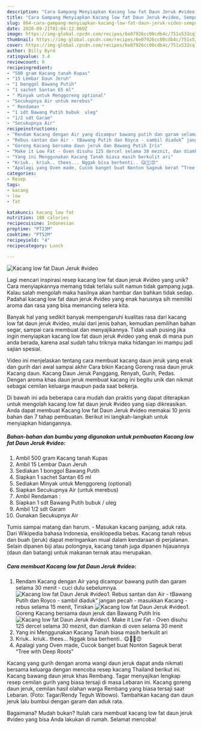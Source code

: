 ```yaml
---
description: "Cara Gampang Menyiapkan Kacang low fat Daun Jeruk #video, Sempurna"
title: "Cara Gampang Menyiapkan Kacang low fat Daun Jeruk #video, Sempurna"
slug: 864-cara-gampang-menyiapkan-kacang-low-fat-daun-jeruk-video-sempurna
date: 2020-09-21T01:04:12.060Z
image: https://img-global.cpcdn.com/recipes/6e07926cc00cdb4c/751x532cq70/kacang-low-fat-daun-jeruk-video-foto-resep-utama.jpg
thumbnail: https://img-global.cpcdn.com/recipes/6e07926cc00cdb4c/751x532cq70/kacang-low-fat-daun-jeruk-video-foto-resep-utama.jpg
cover: https://img-global.cpcdn.com/recipes/6e07926cc00cdb4c/751x532cq70/kacang-low-fat-daun-jeruk-video-foto-resep-utama.jpg
author: Billy Byrd
ratingvalue: 3.4
reviewcount: 9
recipeingredient:
- "500 gram Kacang tanah Kupas"
- "15 Lembar Daun Jeruh"
- "1 bonggol Bawang Putih"
- "1 sachet Santan 65 ml"
- " Minyak untuk Menggoreng optional"
- "Secukupnya Air untuk merebus"
- " Rendaman "
- "1 sdt Bawang Putih bubuk  uleg"
- "1/2 sdt Garam"
- "Secukupnya Air"
recipeinstructions:
- "Rendam Kacang dengan Air yang dicampur bawang putih dan garam selama 30 menit - cuci dulu sebelumnya."
- "Rebus santan dan Air - tBawang Putih dan Royco - sambil diaduk” jangan pecah - masukkan Kacang - rebus selama 15 menit, Tiriskan"
- "Goreng Kacang bersama daun jeruk dan Bawang Putih Iris"
- "Make it Low Fat - Oven disuhu 125 dercel selama 30 meznit, dan diamkan di oven selama 30 menit"
- "Yang ini Menggunakan Kacang Tanah biasa masih berkulit ari"
- "Kriuk.. kriuk.. thees... Nggak bisa berhenti.. 😋👩‍🍳😍"
- "Apalagi yang Oven made, Cucok banget buat Nonton Sageuk berat “Tree with Deep Roots”"
categories:
- Resep
tags:
- kacang
- low
- fat

katakunci: kacang low fat 
nutrition: 180 calories
recipecuisine: Indonesian
preptime: "PT23M"
cooktime: "PT52M"
recipeyield: "4"
recipecategory: Lunch

---
```



![Kacang low fat Daun Jeruk #video](https://img-global.cpcdn.com/recipes/6e07926cc00cdb4c/751x532cq70/kacang-low-fat-daun-jeruk-video-foto-resep-utama.jpg)

Lagi mencari inspirasi resep kacang low fat daun jeruk #video yang unik? Cara menyiapkannya memang tidak terlalu sulit namun tidak gampang juga. Kalau salah mengolah maka hasilnya akan hambar dan bahkan tidak sedap. Padahal kacang low fat daun jeruk #video yang enak harusnya sih memiliki aroma dan rasa yang bisa memancing selera kita.

Banyak hal yang sedikit banyak mempengaruhi kualitas rasa dari kacang low fat daun jeruk #video, mulai dari jenis bahan, kemudian pemilihan bahan segar, sampai cara membuat dan menyajikannya. Tidak usah pusing jika ingin menyiapkan kacang low fat daun jeruk #video yang enak di mana pun anda berada, karena asal sudah tahu triknya maka hidangan ini mampu jadi sajian spesial.

Video ini menjelaskan tentang cara membuat kacang daun jeruk yang enak dan gurih dari awal sampai akhir Cara bikin Kacang Goreng rasa daun jeruk Kacang daun. Kacang Daun Jeruk Panggang, Renyah, Gurih, Pedas. Dengan aroma khas daun jeruk membuat kacang ini begitu unik dan nikmat sebagai cemilan keluarga maupun pada saat bekerja.


Di bawah ini ada beberapa cara mudah dan praktis yang dapat diterapkan untuk mengolah kacang low fat daun jeruk #video yang siap dikreasikan. Anda dapat membuat Kacang low fat Daun Jeruk #video memakai 10 jenis bahan dan 7 tahap pembuatan. Berikut ini langkah-langkah untuk menyiapkan hidangannya.

<!--inarticleads1-->

##### Bahan-bahan dan bumbu yang digunakan untuk pembuatan Kacang low fat Daun Jeruk #video:

1. Ambil 500 gram Kacang tanah Kupas
1. Ambil 15 Lembar Daun Jeruh
1. Sediakan 1 bonggol Bawang Putih
1. Siapkan 1 sachet Santan 65 ml
1. Sediakan  Minyak untuk Menggoreng (optional)
1. Siapkan Secukupnya Air (untuk merebus)
1. Ambil  Rendaman :
1. Siapkan 1 sdt Bawang Putih bubuk / uleg
1. Ambil 1/2 sdt Garam
1. Gunakan Secukupnya Air


Tumis sampai matang dan harum. - Masukan kacang panjang, aduk rata. Dari Wikipedia bahasa Indonesia, ensiklopedia bebas. Kacang tanah rebus dan buah (jeruk) dapat meringankan mual dalam kendaraan di perjalanan. Selain dipanen biji atau polongnya, kacang tanah juga dipanen hijauannya (daun dan batang) untuk makanan ternak atau merupakan. 

<!--inarticleads2-->

##### Cara membuat Kacang low fat Daun Jeruk #video:

1. Rendam Kacang dengan Air yang dicampur bawang putih dan garam selama 30 menit - cuci dulu sebelumnya.
<img src="//assets-global.cpcdn.com/assets/icons/button_play-2c75c40dde080a61004c1f40b05d8f140eaff45d7e9e6481dc71c63d2e7c4909.png" alt="Kacang low fat Daun Jeruk #video">1. Rebus santan dan Air - tBawang Putih dan Royco - sambil diaduk” jangan pecah - masukkan Kacang - rebus selama 15 menit, Tiriskan
<img src="//assets-global.cpcdn.com/assets/icons/button_play-2c75c40dde080a61004c1f40b05d8f140eaff45d7e9e6481dc71c63d2e7c4909.png" alt="Kacang low fat Daun Jeruk #video">1. Goreng Kacang bersama daun jeruk dan Bawang Putih Iris
<img src="//assets-global.cpcdn.com/assets/icons/button_play-2c75c40dde080a61004c1f40b05d8f140eaff45d7e9e6481dc71c63d2e7c4909.png" alt="Kacang low fat Daun Jeruk #video">1. Make it Low Fat - Oven disuhu 125 dercel selama 30 meznit, dan diamkan di oven selama 30 menit
1. Yang ini Menggunakan Kacang Tanah biasa masih berkulit ari
1. Kriuk.. kriuk.. thees... Nggak bisa berhenti.. 😋👩‍🍳😍
1. Apalagi yang Oven made, Cucok banget buat Nonton Sageuk berat “Tree with Deep Roots”


Kacang yang gurih dengan aroma wangi daun jeruk dapat anda nikmati bersama keluarga dengan mencoba resep kacang Thailand berikut ini. Kacang bawang daun jeruk khas Rembang. Tagar menyajikan lengkap resep cemilan gurih yang biasa tersaji di masa Lebaran ini. Kacang goreng daun jeruk, cemilan hasil olahan warga Rembang yang biasa tersaji saat Lebaran. (Foto: Tagar/Rendy Teguh Wibowo). Tambahkan kacang dan daun jeruk lalu bumbui dengan garam dan aduk rata. 

Bagaimana? Mudah bukan? Itulah cara membuat kacang low fat daun jeruk #video yang bisa Anda lakukan di rumah. Selamat mencoba!
